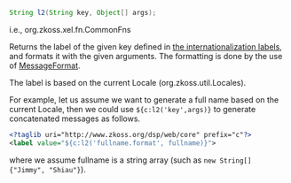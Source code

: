 ``` java
String l2(String key, Object[] args);
```

  
i.e.,
<javadoc method="getLabel(java.lang.String, java.lang.Object[])">org.zkoss.xel.fn.CommonFns</javadoc>

Returns the label of the given key defined in [the internationalization
labels]({{site.baseurl}}/zk_dev_ref/Internationalization/Labels),
and formats it with the given arguments. The formatting is done by the
use of
[MessageFormat](http://download.oracle.com/javase/6/docs/api/java/text/MessageFormat.html).

The label is based on the current Locale
(<javadoc method="getCurrent()">org.zkoss.util.Locales</javadoc>).

For example, let us assume we want to generate a full name based on the
current Locale, then we could use `${c:l2('key',args)}` to generate
concatenated messages as follows.

``` xml
<?taglib uri="http://www.zkoss.org/dsp/web/core" prefix="c"?>
<label value="${c:l2('fullname.format', fullname)}">
```

where we assume fullname is a string array (such as
`new String[] {"Jimmy", "Shiau"}`).


